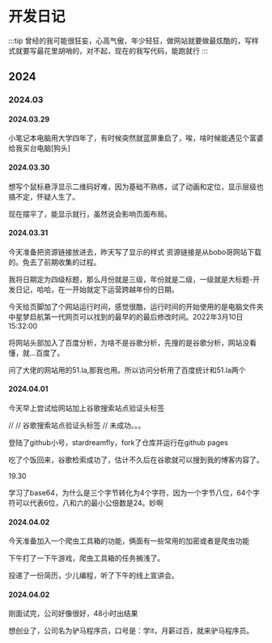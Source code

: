 # 开发日记

:::tip
曾经的我可能很狂妄，心高气傲，年少轻狂，做网站就要做最炫酷的，写样式就要写最花里胡哨的，对不起，现在的我写代码，能跑就行
:::

## 2024

### 2024.03
#### 2024.03.29
小笔记本电脑用大学四年了，有时候突然就蓝屏重启了，唉，啥时候能遇见个富婆给我买台电脑[狗头]
#### 2024.03.30

<!-- 怎么会有css这种东西啊，我艹了 -->
想写个鼠标悬浮显示二维码好难，因为基础不熟练，试了动画和定位，显示层级也搞不定，怀疑人生了。

现在摆平了，能显示就行，虽然说会影响页面布局。


#### 2024.03.31

今天准备把资源链接放进去，昨天写了显示的样式
资源链接是从bobo哥网站下载的。免去了前期收集的过程。

我将日期定为四级标题，那么月份就是三级，年份就是二级，一级就是大标题-开发日记，哈哈，在一开始就定下运营跨越年份的日期。

今天给页脚加了个网站运行时间，感觉很酷，运行时间的开始使用的是电脑文件夹中星梦启航第一代网页可以找到的最早的的最后修改时间。2022年3月10日 15:32:00

将网站头部加入了百度分析，为啥不是谷歌分析，先搜的是谷歌分析，网站没看懂，就...百度了。

问了大佬的网站用的51.la,那我也用。所以访问分析用了百度统计和51.la两个

#### 2024.04.01

今天早上尝试给网站加上谷歌搜索站点验证头标签

// <meta name="google-site-verification" content="0QTiVl6hixpkg_fJQSKH37g9Y5iqklaWYFXJRt20CgU" />
// 谷歌搜索站点验证头标签
// 未成功。。。

登陆了github小号，stardreamfly，fork了仓库并运行在github pages

吃了个饭回来，谷歌检索成功了，估计不久后在谷歌就可以搜到我的博客内容了。

19.30

<!-- CSDN是什么垃圾网站，个人简介连个外链都不给放，做尼玛的狗屁编程社区，真的是个垃圾堆，之前买的年费vip是我这辈子最愚蠢的投资，就当喂狗了。互联网那麽多答案你不抄，你不是纯就是坏。
我的的爬虫不要买的课的文章也不给过审。真尼玛全身敏感啊，别开网站了得了。 -->

学习了base64，为什么是三个字节转化为4个字符，因为一个字节八位，64个字符可以代表6位，八和六的最小公倍数是24。妙啊

#### 2024.04.02

今天准备加入一个爬虫工具箱的功能，俩面有一些常用的加密或者是爬虫功能

下午打了一下午游戏，爬虫工具箱的任务搁浅了。

投递了一份简历，少儿编程，听了下午的线上宣讲会。

#### 2024.04.02

刚面试完，公司好像很好，48小时出结果

想创业了，公司名为驴马程序员，口号是：学it，月薪过百，就来驴马程序员。

